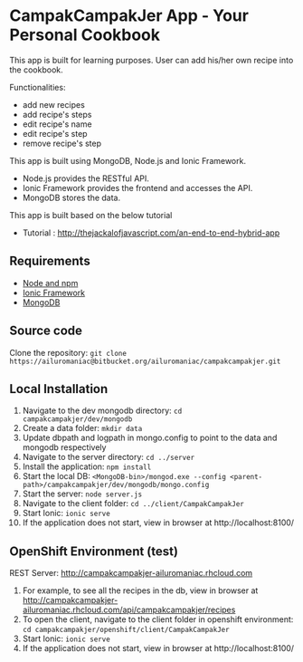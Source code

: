 # CampakCampakJer App - Your Personal Cookbook

This app is built for learning purposes. User can add his/her own recipe into the cookbook.

Functionalities:

- add new recipes
- add recipe's steps
- edit recipe's name
- edit recipe's step
- remove recipe's step

This app is built using MongoDB, Node.js and Ionic Framework.

- Node.js provides the RESTful API. 
- Ionic Framework provides the frontend and accesses the API. 
- MongoDB stores the data.

This app is built based on the below tutorial

* Tutorial : http://thejackalofjavascript.com/an-end-to-end-hybrid-app

## Requirements

- [Node and npm](http://nodejs.org)
- [Ionic Framework](http://ionicframework.com/)
- [MongoDB](https://www.mongodb.org/)

## Source code

Clone the repository: `git clone https://ailuromaniac@bitbucket.org/ailuromaniac/campakcampakjer.git`

## Local Installation

1. Navigate to the dev mongodb directory: `cd campakcampakjer/dev/mongodb`
2. Create a data folder: `mkdir data`
3. Update dbpath and logpath in mongo.config to point to the data and mongodb respectively
4. Navigate to the server directory: `cd ../server`
5. Install the application: `npm install`
6. Start the local DB: `<MongoDB-bin>/mongod.exe --config <parent-path>/campakcampakjer/dev/mongodb/mongo.config`
7. Start the server: `node server.js`
8. Navigate to the client folder: `cd ../client/CampakCampakJer`
9. Start Ionic: `ionic serve`
10. If the application does not start, view in browser at http://localhost:8100/

## OpenShift Environment (test)

REST Server: http://campakcampakjer-ailuromaniac.rhcloud.com

1. For example, to see all the recipes in the db, view in browser at http://campakcampakjer-ailuromaniac.rhcloud.com/api/campakcampakjer/recipes
2. To open the client, navigate to the client folder in openshift environment: `cd campakcampakjer/openshift/client/CampakCampakJer`
3. Start Ionic: `ionic serve`
4. If the application does not start, view in browser at http://localhost:8100/